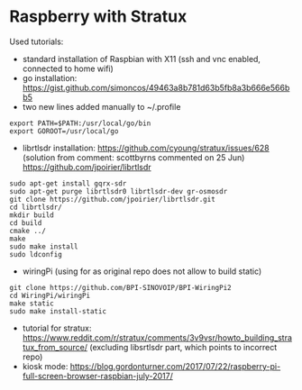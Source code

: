 # Raspberry with Stratux 

Used tutorials:

* standard installation of Raspbian with X11 (ssh and vnc enabled, connected to home wifi)
* go installation: https://gist.github.com/simoncos/49463a8b781d63b5fb8a3b666e566bb5
* two new lines added manually to ~/.profile

```
export PATH=$PATH:/usr/local/go/bin
export GOROOT=/usr/local/go
```

* librtlsdr installation: 
https://github.com/cyoung/stratux/issues/628 (solution from comment: scottbyrns commented on 25 Jun)
https://github.com/jpoirier/librtlsdr
```
sudo apt-get install gqrx-sdr
sudo apt-get purge librtlsdr0 librtlsdr-dev gr-osmosdr
git clone https://github.com/jpoirier/librtlsdr.git
cd librtlsdr/
mkdir build
cd build
cmake ../
make
sudo make install
sudo ldconfig
```
* wiringPi (using for as original repo does not allow to build static)

```
git clone https://github.com/BPI-SINOVOIP/BPI-WiringPi2
cd WiringPi/wiringPi 
make static 
sudo make install-static
```
* tutorial for stratux: https://www.reddit.com/r/stratux/comments/3v9vsr/howto_building_stratux_from_source/ (excluding libsrtlsdr part, which points to incorrect repo)
* kiosk mode: https://blog.gordonturner.com/2017/07/22/raspberry-pi-full-screen-browser-raspbian-july-2017/
